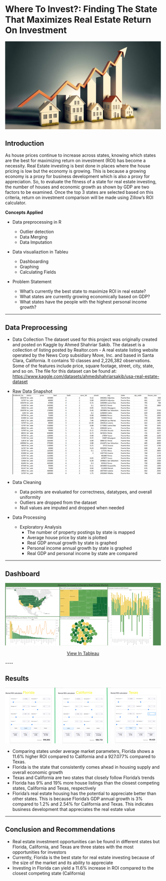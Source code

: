# Where To Invest?: Finding The State That Maximizes Real Estate Return On Investment
![](realIntro.jpg)
## Introduction
As house prices continue to increase across states, knowing which states are the best for maximizing return on investment (ROI) has become a necessity. Real Estate investing  is best done in places where the house pricing is low but the economy is growing. This is because a growing economy is a proxy for business development which is also a proxy for appreciation. So, to evaluate the fitness of a state for real estate investing, the number of houses  and economic growth as shown by GDP are two factors to be examined. Once the top 3 states are selected based on this criteria, return on investment comparison will be made using Zillow’s ROI calculator.

**Concepts Applied**
- Data preprocessing in R
  - Outlier detection
  - Data Merging
  - Data Imputation
- Data visualiaztion in Tableu
  - Dashboarding
  - Graphing
  - Calculating Fields

- Problem Statement
  - What’s currently the best state to maximize ROI in real estate?
  - What states are currently growing economically based on GDP?
  - What states have the people with the highest personal income growth?


----
## Data Preprocessing 
- Data Collection
The dataset used for this project was originally created and posted on Kaggle by Ahmed Shahriar Sakib. The dataset is a collection of listing posted by Realtor.com - A real estate listing website operated by the News Corp subsidiary Move, Inc. and based in Santa Clara, California. It contains 10 classes  and 2,226,382 observations. Some of the features include price, square footage, street, city, state, and so on. The file for this dataset can be found at: https://www.kaggle.com/datasets/ahmedshahriarsakib/usa-real-estate-dataset
- Raw Data Snapshot
  ![](realdata.png)
- Data Cleaning
  - Data points are evaluated for correctness, datatypes, and overall uniformity
  - Outliers are dropped from the dataset
  - Null values are imputed and dropped when needed

- Data Processing
  - Exploratory Analysis
    - The number of property postings by state is mapped 
    - Average house price by state is plotted
    - Real GDP annual growth by state is graphed
    - Personal income annual growth by state is graphed
    - Real GDP and personal income by state are compared

----
## Dashboard
![](realdash.png)
<p align="center">
 <a href="https://public.tableau.com/views/MaximizingRealEstateROI/ReasonsToInvestInFloridasRealEstateMarket?:language=en-US&:sid=&:redirect=auth&:display_count=n&:origin=viz_share_link" target="_blank">View In Tableau</a>
</p>
----

## Results
![](realcomp2.png)
- Comparing states under average market parameters, Florida shows a 11.6% higher ROI compared to California and a 927.077% compared to Texas.
- Florida is  the state that consistently comes ahead in housing supply and overall economic growth
- Texas and California are two states that closely follow Florida’s trends
- Florida has 9% and 19% more house listings than the closest competing states, California and Texas, respectively
- Florida’s real estate housing has the potential to appreciate better than other states. This is because Florida’s GDP annual growth is 3% compared to 1.2% and 2.54% for California and Texas. This indicates business development that appreciates the real estate value
  
----
## Conclusion and Recommendations
- Real estate investment opportunities can be found in different states but Florida, California, and Texas are three states with the most opportunities for investors
- Currently, Florida is the best state for real estate investing because of the size of the market and its ability to appreciate
- Investing in Florida can yield a 11.6% increase in ROI compared to the closest competing state (California)

